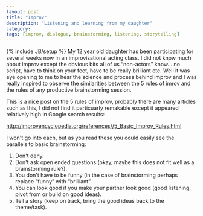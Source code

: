 ```yaml
---
layout: post
title: "Improv"
description: "Listening and learning from my daughter"
category: 
tags: [improv, dialogue, brainstorming, listening, storytelling]
---
```

{% include JB/setup %}
My 12 year old daughter has been participating for several weeks now in an improvisational acting class.  I did not know much about improv except the obvious bits all of us “non-actors” know... no script, have to think on your feet, have to be really brilliant etc.  Well it was eye opening to me to hear the science and process behind improv and I was really inspired to observe the similarities between the 5 rules of imrov and the rules of any productive brainstorming session.

This is a nice post on the 5 rules of improv, probably there are many articles such as this, I did not find it particuarly remakable except it appeared relatively high in Google search results:

http://improvencyclopedia.org/references//5_Basic_Improv_Rules.html

I won't go into each, but as you read these you could easily see the parallels to basic brainstorming:

1. Don't deny.
2. Don't ask open ended questions (okay, maybe this does not fit well as a brainstorming rule?).
3. You don't have to be funny (in the case of brainstorming perhaps replace “funny” with “brilliant”.
4. You can look good if you make your partner look good (good listening, pivot from or build on good ideas).
5. Tell a story (keep on track, bring the good ideas back to the theme/task).
